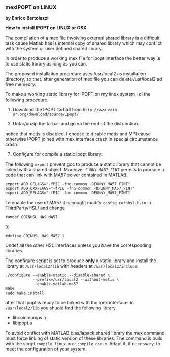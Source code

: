 ### mexIPOPT on LINUX
**by Enrico Bertolazzi**

**How to install IPOPT on LINUX or OSX**

The compilation of a mex file involving external 
shared library is a difficult task cause Matlab
has is internal copy of shared library which
may conflict with the system or user defined
shared library.

In order to produce a working mex file for ipopt
interface the better way is to use static library
as long as you can.

The proposed installation procedure uses /usr/local2 as
installation directory, so that, after generation of
mex file you can delete /usr/local2 ad free memeory.

To make a working static library for IPOPT on my linux
system I di the following procedure:

1) Download the IPOPT tarball from `http://www.coin-or.org/download/source/Ipopt/`

2) Untar/unzip the tarball and go on the root of the distribution. 


notice that metis is disabled. I choose to disable metis and
MPI cause otherwise IPOPT joined with mex interface crash
in special circumstance crash.

7) Configure for compile a static ipopt library:

The following `export` prevent gcc to produce a static
library that cannot be linked with a shared object.
Moreover `FUNNY_MA57_FINT` permits to produce a code
that can link with MA57 solver contained in MATLAB.

~~~
export ADD_CFLAGS="-fPIC -fno-common -DFUNNY_MA57_FINT"
export ADD_CXXFLAGS="-fPIC -fno-common -DFUNNY_MA57_FINT"
export ADD_FFLAGS="-fPIC -fno-common -DFUNNY_MA57_FINT"
~~~

To enable the use of MA57 it is enught modify `config_coinhsl.h.in`
in ThirdParty/HSL/ and change

`#undef COINHSL_HAS_MA57`

to 

`#define COINHSL_HAS_MA57 1`

Undef all the other HSL interfaces unless you have the
corresponding libraries.

The configure script is set to produce **only** a static
library and install the library at `/usr/local2/lib` with
headers at `/usr/local2/include`:

~~~
./configure --enable-static --disable-shared \
            --prefix=/usr/local2 --without-metis \
             -enable-matlab-ma57
make
sudo make install
~~~

after that Ipopt is ready to be linked with the mex interface. 
In `/usr/local2/lib` you shuold find the following library

- libcoinmumps.a
- libipopt.a

To avoid conflict with MATLAB blas/lapack shared
library the mex command must force linking of static version of these libraries. The command is build with the script
`compile_linux.m` or `compile_osx.m`.
Adapt it, if necessary, to meet the configuration of your system.
